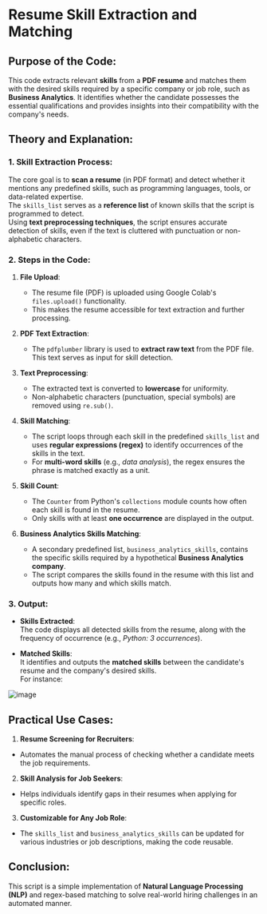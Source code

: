 # Resume Skill Extraction and Matching

## Purpose of the Code:
This code extracts relevant **skills** from a **PDF resume** and matches them with the desired skills required by a specific company or job role, such as **Business Analytics**. It identifies whether the candidate possesses the essential qualifications and provides insights into their compatibility with the company's needs.

## Theory and Explanation:

### 1. **Skill Extraction Process**:
The core goal is to **scan a resume** (in PDF format) and detect whether it mentions any predefined skills, such as programming languages, tools, or data-related expertise.  
The `skills_list` serves as a **reference list** of known skills that the script is programmed to detect.  
Using **text preprocessing techniques**, the script ensures accurate detection of skills, even if the text is cluttered with punctuation or non-alphabetic characters.

### 2. **Steps in the Code**:

1. **File Upload**:
   - The resume file (PDF) is uploaded using Google Colab's `files.upload()` functionality.  
   - This makes the resume accessible for text extraction and further processing.

2. **PDF Text Extraction**:
   - The `pdfplumber` library is used to **extract raw text** from the PDF file. This text serves as input for skill detection.

3. **Text Preprocessing**:
   - The extracted text is converted to **lowercase** for uniformity.
   - Non-alphabetic characters (punctuation, special symbols) are removed using `re.sub()`.

4. **Skill Matching**:
   - The script loops through each skill in the predefined `skills_list` and uses **regular expressions (regex)** to identify occurrences of the skills in the text.
   - For **multi-word skills** (e.g., *data analysis*), the regex ensures the phrase is matched exactly as a unit.

5. **Skill Count**:
   - The `Counter` from Python's `collections` module counts how often each skill is found in the resume.
   - Only skills with at least **one occurrence** are displayed in the output.

6. **Business Analytics Skills Matching**:
   - A secondary predefined list, `business_analytics_skills`, contains the specific skills required by a hypothetical **Business Analytics company**.
   - The script compares the skills found in the resume with this list and outputs how many and which skills match.

### 3. **Output**:

- **Skills Extracted**:  
  The code displays all detected skills from the resume, along with the frequency of occurrence (e.g., *Python: 3 occurrences*).

- **Matched Skills**:  
  It identifies and outputs the **matched skills** between the candidate's resume and the company's desired skills.  
  For instance:

![image](https://github.com/user-attachments/assets/1933537d-86b3-414c-8448-85f6ed1ec1f9)



## Practical Use Cases:

1. **Resume Screening for Recruiters**:
 - Automates the manual process of checking whether a candidate meets the job requirements.

2. **Skill Analysis for Job Seekers**:
 - Helps individuals identify gaps in their resumes when applying for specific roles.

3. **Customizable for Any Job Role**:
 - The `skills_list` and `business_analytics_skills` can be updated for various industries or job descriptions, making the code reusable.

## Conclusion:
This script is a simple implementation of **Natural Language Processing (NLP)** and regex-based matching to solve real-world hiring challenges in an automated manner.
